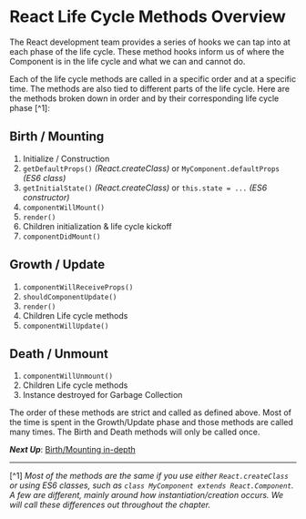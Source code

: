 # React Life Cycle Methods Overview
 The React development team provides a series of hooks we can tap into at each phase of the life cycle. These method hooks inform us of where the Component is in the life cycle and what we can and cannot do.
  
  Each of the life cycle methods are called in a specific order and at a specific time. The methods are also tied to different parts of the life cycle. Here are the methods broken down in order and by their corresponding life cycle phase [^1]:
  
## Birth / Mounting
1. Initialize / Construction
2. `getDefaultProps()` *(React.createClass)* or `MyComponent.defaultProps` *(ES6 class)*
3. `getInitialState()` *(React.createClass)* or `this.state = ...` *(ES6 constructor)*
4. `componentWillMount()`
5. `render()`
6. Children initialization & life cycle kickoff
7. `componentDidMount()`
  
## Growth / Update
1. `componentWillReceiveProps()`
2. `shouldComponentUpdate()`
3. `render()`
4. Children Life cycle methods
5. `componentWillUpdate()`

## Death / Unmount
1. `componentWillUnmount()`
4. Children Life cycle methods
5. Instance destroyed for Garbage Collection

The order of these methods are strict and called as defined above. Most of the time is spent in the Growth/Update phase and those methods are called many times. The Birth and Death methods will only be called once.

***Next Up***: [Birth/Mounting in-depth](birth_mounting_indepth.md)

---

[^1] *Most of the methods are the same if you use either `React.createClass` or using ES6 classes, such as `class MyComponent extends React.Component`. A few are different, mainly around how instantiation/creation occurs. We will call these differences out throughout the chapter.*